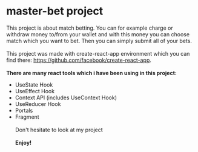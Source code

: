 # master-bet project
This project is about match betting. You can for example charge or withdraw money to/from your wallet and with this money you can choose match which you want to bet. Then you can simply submit all of your bets. <br /> <br />This project was made with create-react-app environment which you can find there: https://github.com/facebook/create-react-app. <br /> <br /> **There are many react tools which i have been using in this project:** <br /> 
- UseState Hook
- UseEffect Hook
- Context API (includes UseContext Hook)
- UseReducer Hook
- Portals
- Fragment <br /> <br />
Don't hesitate to look at my project <br /> <br />
**Enjoy!**
